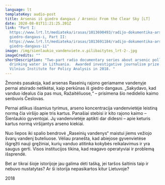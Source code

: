 ```yaml
---
language: lt
templateKey: audio-post
title: Arsenas iš giedro dangaus / Arsenic From the Clear Sky [LT]
date: 2020-08-01T11:21:25.201Z
link: "Part I:
  https://www.lrt.lt/mediateka/irasas/1013690493/radijo-dokumentika-arsenas-is-\
  giedro-dangaus-i, Part II:
  https://www.lrt.lt/mediateka/irasas/1013691184/radijo-dokumentika-arsenas-is-\
  giedro-dangaus-ii"
image: /img/sienlaukio_vandenviete.v.pilibaitytes_lrt-2-.jpg
imageCredits: ""
shortDescription: "Two-part radio documentary series about arsenic pollution in
  drinking water in Lithuania.  Awarded investigative journalism prize by the
  Vilnius Institute for Policy Analysis in 2018. "
---
```


Žmonės pasakoja, kad arsenas Raseinių rajono geriamame vandenyje pernai atsirado netikėtai, kaip perkūnas iš giedro dangaus. „Sakydavo, kad vanduo idealus čia pas mus, Ražaitėliuose,“ – prisimena šio nedidelio kaimo senbuvis Česlovas.

Pernai atlikus išsamius tyrimus, arseno koncentracija vandenvietėje leistiną normą čia viršijo apie tris kartus. Panašiai stebisi ir kito rajono kaimo – Šienlaukio gyventojai. Jų vandenvietėje aptikti dar didesni – apie keturis kartus normą viršijantys arseno kiekiai.

Nuo liepos iki spalio bendrovė „Raseinių vandenys“ maistui jiems vežiojo švarų vandenį buteliuose. Vėliau pranešta, kad abiejose gyvenvietėse išgręžti nauji gręžiniai, kurių vanduo atitinka kokybės reikalavimus ir yra saugus gerti. Visos institucijos tikina, kad reagavo operatyviai ir problemą išsprendė.

Bet ar tikrai šioje istorijoje jau galima dėti tašką, jei taršos šaltinis taip ir nebuvo nustatytas? Ar ši istorija nepasikartos kitur Lietuvoje?

2018
